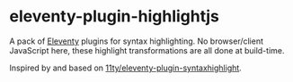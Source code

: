 # eleventy-plugin-highlightjs

A pack of [Eleventy](https://github.com/11ty/eleventy) plugins for syntax highlighting. No browser/client JavaScript here, these highlight transformations are all done at build-time.

Inspired by and based on [11ty/eleventy-plugin-syntaxhighlight](https://github.com/11ty/eleventy-plugin-syntaxhighlight).
